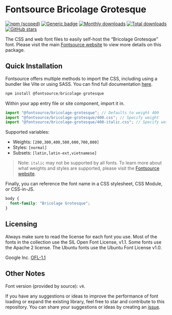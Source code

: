 # Fontsource Bricolage Grotesque

[![npm (scoped)](https://img.shields.io/npm/v/@fontsource/bricolage-grotesque?color=brightgreen)](https://www.npmjs.com/package/@fontsource/bricolage-grotesque) [![Generic badge](https://img.shields.io/badge/fontsource-passing-brightgreen)](https://github.com/fontsource/fontsource) [![Monthly downloads](https://badgen.net/npm/dm/@fontsource/bricolage-grotesque)](https://github.com/fontsource/fontsource) [![Total downloads](https://badgen.net/npm/dt/@fontsource/bricolage-grotesque)](https://github.com/fontsource/fontsource) [![GitHub stars](https://img.shields.io/github/stars/fontsource/fontsource.svg?style=social&label=Star)](https://github.com/fontsource/fontsource/stargazers)

The CSS and web font files to easily self-host the “Bricolage Grotesque” font. Please visit the main [Fontsource website](https://fontsource.org/fonts/bricolage-grotesque) to view more details on this package.

## Quick Installation

Fontsource offers multiple methods to import the CSS, including using a bundler like Vite or using SASS. You can find full documentation [here](https://fontsource.org/docs/getting-started/introduction).

```javascript
npm install @fontsource/bricolage-grotesque
```

Within your app entry file or site component, import it in.

```javascript
import "@fontsource/bricolage-grotesque"; // Defaults to weight 400
import "@fontsource/bricolage-grotesque/400.css"; // Specify weight
import "@fontsource/bricolage-grotesque/400-italic.css"; // Specify weight and style
```

Supported variables:
- Weights: `[200,300,400,500,600,700,800]`
- Styles: `[normal]`
- Subsets: `[latin,latin-ext,vietnamese]`

> Note: `italic` may not be supported by all fonts. To learn more about what weights and styles are supported, please visit the [Fontsource website](https://fontsource.org/fonts/bricolage-grotesque).

Finally, you can reference the font name in a CSS stylesheet, CSS Module, or CSS-in-JS.

```css
body {
  font-family: "Bricolage Grotesque";
}
```

## Licensing
Always make sure to read the license for each font you use. Most of the fonts in the collection use the SIL Open Font License, v1.1. Some fonts use the Apache 2 license. The Ubuntu fonts use the Ubuntu Font License v1.0.

Google Inc.
[OFL-1.1](http://scripts.sil.org/OFL)

## Other Notes
Font version (provided by source): `v9`.

If you have any suggestions or ideas to improve the performance of font loading or expand the existing library, feel free to star and contribute to this repository. You can share your suggestions or ideas by creating an [issue](https://github.com/fontsource/fontsource/issues).
